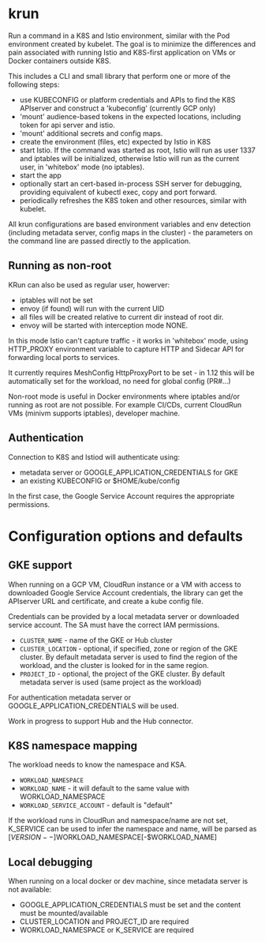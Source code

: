 # krun

Run a command in a K8S and Istio environment, similar with the Pod environment created by
kubelet. The goal is to minimize the differences and pain associated with running Istio and K8S-first
application on VMs or Docker containers outside K8S.

This includes a CLI and small library that perform one or more of the following steps:

- use KUBECONFIG or platform credentials and APIs to find the K8S APIserver and construct a 'kubeconfig' (currently GCP only)
- 'mount' audience-based tokens in the expected locations, including token for api server and istio.
- 'mount' additional secrets and config maps.
- create the environment (files, etc) expected by Istio in K8S 
- start Istio. If the command was started as root, Istio will run as user 1337 and iptables will be initialized,
  otherwise Istio will run as the current user, in 'whitebox' mode (no iptables).
- start the app
- optionally start an cert-based in-process SSH server for debugging, providing equivalent of kubectl exec, copy
and port forward. 
- periodically refreshes the K8S token and other resources, similar with kubelet.
  

All krun configurations are based environment variables and env detection (including metadata server, config maps in 
the cluster) - the parameters on the command line are passed directly to the application.


## Running as non-root

KRun can also be used as regular user, howerver:

- iptables will not be set
- envoy (if found) will run with the current UID
- all files will be created relative to current dir instead of root dir.
- envoy will be started with interception mode NONE.

In this mode Istio can't capture traffic - it works in 'whitebox' mode, using HTTP_PROXY environment variable to 
capture HTTP and Sidecar API for forwarding local ports to services. 

It currently requires MeshConfig HttpProxyPort to be set - in 1.12 this will be automatically set for the workload,
no need for global config (PR#...)

Non-root mode is useful in Docker environments where iptables and/or running as root are not possible. For example
CI/CDs, current CloudRun VMs (minivm supports iptables), developer machine.  

## Authentication

Connection to K8S and Istiod will authenticate using:

- metadata server or GOOGLE_APPLICATION_CREDENTIALS for GKE
- an existing KUBECONFIG or $HOME/kube/config 

In the first case, the Google Service Account requires the appropriate permissions. 


# Configuration options and defaults

## GKE support

When running on a GCP VM, CloudRun instance or a VM with access to downloaded Google Service
Account credentials, the library can get the APIserver URL and certificate, and create a kube config file.

Credentials can be provided by a local metadata server or downloaded service account.
The SA must have the correct IAM permissions.

- `CLUSTER_NAME` - name of the GKE or Hub cluster
- `CLUSTER_LOCATION` - optional, if specified, zone or region of the GKE cluster. By default metadata server is used to find
  the region of the workload, and the cluster is looked for in the same region.
- `PROJECT_ID` - optional, the project of the GKE cluster. By default metadata server is used (same project as the workload)

For authentication metadata server or GOOGLE_APPLICATION_CREDENTIALS will be used.

Work in progress to support Hub and the Hub connector.

## K8S namespace mapping

The workload needs to know the namespace and KSA.

- `WORKLOAD_NAMESPACE` 
- `WORKLOAD_NAME` - it will default to the same value with WORKLOAD_NAMESPACE
- `WORKLOAD_SERVICE_ACCOUNT` - default is "default"

If the workload runs in CloudRun and namespace/name are not set, K_SERVICE can be used to infer the namespace and name,
will be parsed as [$VERSION--]$WORKLOAD_NAMESPACE[-$WORKLOAD_NAME]

## Local debugging

When running on a local docker or dev machine, since metadata server is not available:

- GOOGLE_APPLICATION_CREDENTIALS must be set and the content must be mounted/available
- CLUSTER_LOCATION and PROJECT_ID are required
- WORKLOAD_NAMESPACE or K_SERVICE are required

